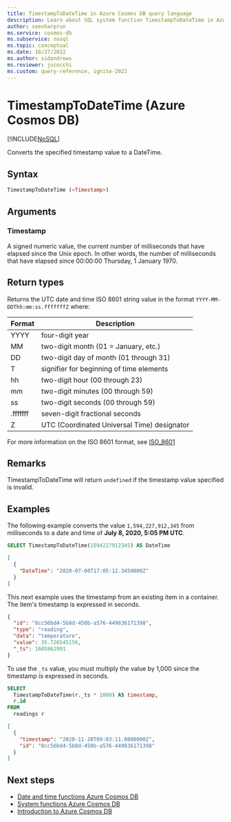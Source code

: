 ```yaml
---
title: TimestampToDateTime in Azure Cosmos DB query language
description: Learn about SQL system function TimestampToDateTime in Azure Cosmos DB.
author: seesharprun
ms.service: cosmos-db
ms.subservice: nosql
ms.topic: conceptual
ms.date: 10/27/2022
ms.author: sidandrews
ms.reviewer: jucocchi
ms.custom: query-reference, ignite-2022
---
```


# TimestampToDateTime (Azure Cosmos DB)

[!INCLUDE[NoSQL](../../includes/appliesto-nosql.md)]

Converts the specified timestamp value to a DateTime.
  
## Syntax
  
```sql
TimestampToDateTime (<Timestamp>)
```

## Arguments

### Timestamp

A signed numeric value, the current number of milliseconds that have elapsed since the Unix epoch. In other words, the number of milliseconds that have elapsed since 00:00:00 Thursday, 1 January 1970.

## Return types

Returns the UTC date and time ISO 8601 string value in the format `YYYY-MM-DDThh:mm:ss.fffffffZ` where:
  
|Format|Description|
|-|-|
|YYYY|four-digit year|
|MM|two-digit month (01 = January, etc.)|
|DD|two-digit day of month (01 through 31)|
|T|signifier for beginning of time elements|
|hh|two-digit hour (00 through 23)|
|mm|two-digit minutes (00 through 59)|
|ss|two-digit seconds (00 through 59)|
|.fffffff|seven-digit fractional seconds|
|Z|UTC (Coordinated Universal Time) designator|
  
For more information on the ISO 8601 format, see [ISO_8601](https://en.wikipedia.org/wiki/ISO_8601)

## Remarks

TimestampToDateTime will return `undefined` if the timestamp value specified is invalid.

## Examples
  
The following example converts the value `1,594,227,912,345` from milliseconds to a date and time of **July 8, 2020, 5:05 PM UTC**.

```sql
SELECT TimestampToDateTime(1594227912345) AS DateTime
```

```json
[
  {
    "DateTime": "2020-07-08T17:05:12.3450000Z"
  }
]
```

This next example uses the timestamp from an existing item in a container. The item's timestamp is expressed in seconds.

```json
{
  "id": "8cc56bd4-5b8d-450b-a576-449836171398",
  "type": "reading",
  "data": "temperature",
  "value": 35.726545156,
  "_ts": 1605862991
}
```

To use the `_ts` value, you must multiply the value by 1,000 since the timestamp is expressed in seconds.

```sql
SELECT 
  TimestampToDateTime(r._ts * 1000) AS timestamp, 
  r.id 
FROM 
  readings r
```

```json
[
  {
    "timestamp": "2020-11-20T09:03:11.0000000Z",
    "id": "8cc56bd4-5b8d-450b-a576-449836171398"
  }
]
```

## Next steps

- [Date and time functions Azure Cosmos DB](system-functions.yml)
- [System functions Azure Cosmos DB](system-functions.md)
- [Introduction to Azure Cosmos DB](../../introduction.md)
